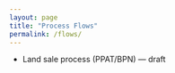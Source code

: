 ```yaml
---
layout: page
title: "Process Flows"
permalink: /flows/
---
```


- Land sale process (PPAT/BPN) — draft
